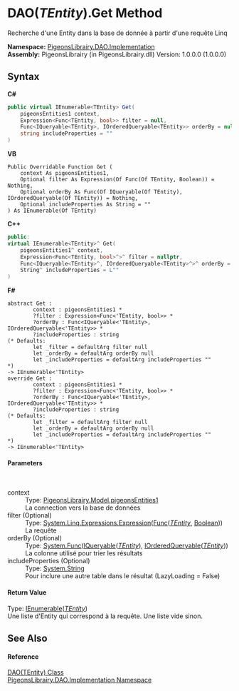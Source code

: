 # DAO(*TEntity*).Get Method 
 

Recherche d'une Entity dans la base de donnée à partir d'une requête Linq

**Namespace:**&nbsp;<a href="2adb8d34-aa58-66ac-cc9e-6d985aed23d8">PigeonsLibrairy.DAO.Implementation</a><br />**Assembly:**&nbsp;PigeonsLibrairy (in PigeonsLibrairy.dll) Version: 1.0.0.0 (1.0.0.0)

## Syntax

**C#**<br />
``` C#
public virtual IEnumerable<TEntity> Get(
	pigeonsEntities1 context,
	Expression<Func<TEntity, bool>> filter = null,
	Func<IQueryable<TEntity>, IOrderedQueryable<TEntity>> orderBy = null,
	string includeProperties = ""
)
```

**VB**<br />
``` VB
Public Overridable Function Get ( 
	context As pigeonsEntities1,
	Optional filter As Expression(Of Func(Of TEntity, Boolean)) = Nothing,
	Optional orderBy As Func(Of IQueryable(Of TEntity), IOrderedQueryable(Of TEntity)) = Nothing,
	Optional includeProperties As String = ""
) As IEnumerable(Of TEntity)
```

**C++**<br />
``` C++
public:
virtual IEnumerable<TEntity>^ Get(
	pigeonsEntities1^ context, 
	Expression<Func<TEntity, bool>^>^ filter = nullptr, 
	Func<IQueryable<TEntity>^, IOrderedQueryable<TEntity>^>^ orderBy = nullptr, 
	String^ includeProperties = L""
)
```

**F#**<br />
``` F#
abstract Get : 
        context : pigeonsEntities1 * 
        ?filter : Expression<Func<'TEntity, bool>> * 
        ?orderBy : Func<IQueryable<'TEntity>, IOrderedQueryable<'TEntity>> * 
        ?includeProperties : string 
(* Defaults:
        let _filter = defaultArg filter null
        let _orderBy = defaultArg orderBy null
        let _includeProperties = defaultArg includeProperties ""
*)
-> IEnumerable<'TEntity> 
override Get : 
        context : pigeonsEntities1 * 
        ?filter : Expression<Func<'TEntity, bool>> * 
        ?orderBy : Func<IQueryable<'TEntity>, IOrderedQueryable<'TEntity>> * 
        ?includeProperties : string 
(* Defaults:
        let _filter = defaultArg filter null
        let _orderBy = defaultArg orderBy null
        let _includeProperties = defaultArg includeProperties ""
*)
-> IEnumerable<'TEntity> 
```


#### Parameters
&nbsp;<dl><dt>context</dt><dd>Type: <a href="245a4bc1-0cab-0f9a-129c-9375641dc5f0">PigeonsLibrairy.Model.pigeonsEntities1</a><br />La connection vers la base de données</dd><dt>filter (Optional)</dt><dd>Type: <a href="http://msdn2.microsoft.com/en-us/library/bb335710" target="_blank">System.Linq.Expressions.Expression</a>(<a href="http://msdn2.microsoft.com/en-us/library/bb549151" target="_blank">Func</a>(<a href="936963c1-f9f9-454a-06ea-6c5e62510e66">*TEntity*</a>, <a href="http://msdn2.microsoft.com/en-us/library/a28wyd50" target="_blank">Boolean</a>))<br />La requête</dd><dt>orderBy (Optional)</dt><dd>Type: <a href="http://msdn2.microsoft.com/en-us/library/bb549151" target="_blank">System.Func</a>(<a href="http://msdn2.microsoft.com/en-us/library/bb351562" target="_blank">IQueryable</a>(<a href="936963c1-f9f9-454a-06ea-6c5e62510e66">*TEntity*</a>), <a href="http://msdn2.microsoft.com/en-us/library/bb340178" target="_blank">IOrderedQueryable</a>(<a href="936963c1-f9f9-454a-06ea-6c5e62510e66">*TEntity*</a>))<br />La colonne utilisé pour trier les résultats</dd><dt>includeProperties (Optional)</dt><dd>Type: <a href="http://msdn2.microsoft.com/en-us/library/s1wwdcbf" target="_blank">System.String</a><br />Pour inclure une autre table dans le résultat (LazyLoading = False)</dd></dl>

#### Return Value
Type: <a href="http://msdn2.microsoft.com/en-us/library/9eekhta0" target="_blank">IEnumerable</a>(<a href="936963c1-f9f9-454a-06ea-6c5e62510e66">*TEntity*</a>)<br />Une liste d'Entity qui correspond à la requête. Une liste vide sinon.

## See Also


#### Reference
<a href="936963c1-f9f9-454a-06ea-6c5e62510e66">DAO(TEntity) Class</a><br /><a href="2adb8d34-aa58-66ac-cc9e-6d985aed23d8">PigeonsLibrairy.DAO.Implementation Namespace</a><br />